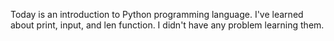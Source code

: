 Today is an introduction to Python programming language. 
I've learned about print, input, and len function.
I didn't have any problem learning them. 
